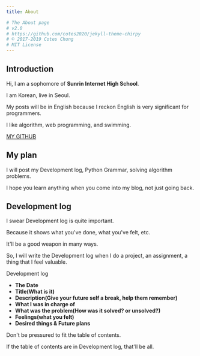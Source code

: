 ```yaml
---
title: About

# The About page
# v2.0
# https://github.com/cotes2020/jekyll-theme-chirpy
# © 2017-2019 Cotes Chung
# MIT License
---
```


## Introduction

Hi, I am a sophomore of **Sunrin Internet High School**.

I am Korean, live in Seoul.

My posts will be in English because I reckon English is very significant for programmers.

I like algorithm, web programming, and swimming.

[MY GITHUB](https://github.com/rlapo213)


## My plan

I will post my Development log, Python Grammar, solving algorithm problems.

I hope you learn anything when you come into my blog, not just going back.


## Development log

I swear Development log is quite important. 

Because it shows what you've done, what you've felt, etc.

It'll be a good weapon in many ways.

So, I will write the Development log when I do a project, an assignment, a thing that I feel valuable.


Development log
 - **The Date**
 - **Title(What is it)**
 - **Description(Give your future self a break, help them remember)**
 - **What I was in charge of**
 - **What was the problem(How was it solved? or unsolved?)**
 - **Feelings(what you felt)**
 - **Desired things & Future plans**

Don't be pressured to fit the table of contents.

If the table of contents are in Development log, that'll be all.
